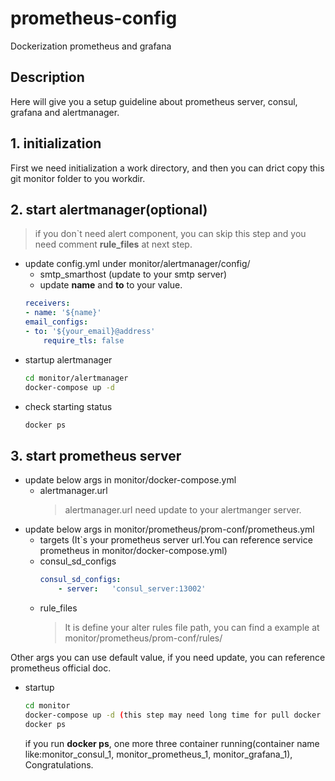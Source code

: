 # prometheus-config
Dockerization prometheus and grafana

## Description

Here will give you a setup guideline about prometheus server, consul, grafana and alertmanager.

## 1. initialization

First we  need initialization a work directory, and then you can drict copy this git monitor folder to you workdir.

## 2. start alertmanager(optional)
> if you don`t need alert component, you can skip this step and you need comment **rule_files** at next step.
* update config.yml under monitor/alertmanager/config/
    * smtp_smarthost (update to your smtp server)
    * update **name** and **to** to your value.
    ```yaml
    receivers:
    - name: '${name}'
    email_configs:
    - to: '${your_email}@address'
        require_tls: false
    ```
* startup alertmanager
    ```bash
    cd monitor/alertmanager
    docker-compose up -d
    ```
* check starting status
    ```bash
    docker ps
    ```


## 3. start prometheus server

* update below args in monitor/docker-compose.yml
    * alertmanager.url
        > alertmanager.url need update to your alertmanger server.
* update below args in monitor/prometheus/prom-conf/prometheus.yml
    * targets (It`s your prometheus server url.You can reference service prometheus in monitor/docker-compose.yml)
    * consul_sd_configs
        ```yaml
        consul_sd_configs:
            - server:   'consul_server:13002'
        ```
    * rule_files
        > It is define your alter rules file path, you can find a example at  monitor/prometheus/prom-conf/rules/

Other args you can use default value, if you need update, you can reference prometheus official doc.
* startup
    ```bash
    cd monitor
    docker-compose up -d (this step may need long time for pull docker image)
    docker ps
    ```
    if you run **docker ps**, one more three container running(container name like:monitor_consul_1, monitor_prometheus_1, monitor_grafana_1), Congratulations. 

